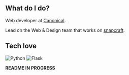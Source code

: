 ## What do I do?

Web developer at [Canonical](https://github.com/canonical).

Lead on the Web & Design team that works on [snapcraft](https://snapcraft.io/).

## Tech love

![Python](https://external-content.duckduckgo.com/iu/?u=https%3A%2F%2Ftse1.mm.bing.net%2Fth%3Fid%3DOIP.RD41a80VdU3C-HfFcjAleAHaDI%26pid%3DApi&f=1)
![Flask](https://external-content.duckduckgo.com/iu/?u=https%3A%2F%2Ftse1.mm.bing.net%2Fth%3Fid%3DOIP.osnbrmpnqfKNC47fuvTToAHaHa%26pid%3DApi&f=1)

**README IN PROGRESS**
